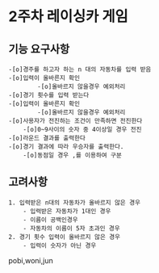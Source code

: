# 2주차 레이싱카 게임

## 기능 요구사항

    -[o]경주를 하고자 하는 n 대의 자동차를 입력 받음
    -[o]입력이 올바른지 확인
            -[o]올바르지 않을경우 예외처리
    -[o]경기 횟수를 입력 받는다
    -[o]입력이 올바른지 확인
            -[o]올바르지 않을경우 예외처리
    -[o]사용자가 전진하는 조건이 만족하면 전진한다
        -[o]0~9사이의 숫자 중 4이상일 경우 전진
    -[o]라운드 결과를 출력한다
    -[o]경기 결과에 따라 우승자를 출력한다.
        -[o]동점일 경우 ,를 이용하여 구분

## 고려사항

    1. 입력받은 n대의 자동차가 올바르지 않은 경우
        - 입력받은 자동차가 1대인 경우
        - 이름이 공백인경우
        - 자동차의 이름이 5자 초과인 경우
    2. 경기 횟수 입력이 올바르지 않은 경우
        - 입력이 숫자가 아닌 경우

pobi,woni,jun
